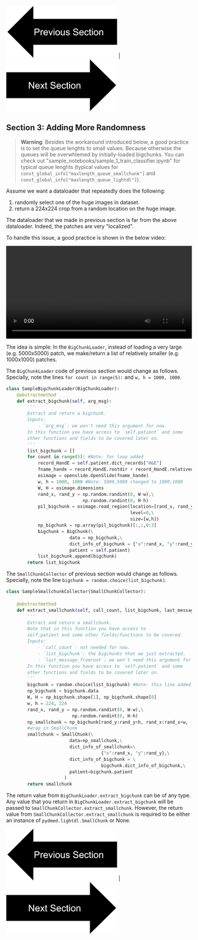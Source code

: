 
[![button](prevsectionv3.png)](tutorial_section2.html) | [![button](nextsectionv3.png)](tutorial_section4.html)


## Section 3: Adding More Randomness

> **Warning**: Besides the workaround introduced below, a good practice is to set the queue lenghts to small values. Because otherwise the queues will be overwhlemed by initially-loaded bigchunks. You can check out "sample_notebooks/sample_1_train_classifier.ipynb" for typical queue lenghts (typical values for `const_global_info["maxlength_queue_smallchunk"]` and `const_global_info["maxlength_queue_lightdl"]`).  

Assume we want a dataloader that repeatedly does the following:
1. randomly select one of the huge images in dataset.
2. return a 224x224 crop from a random location on the huge image.

The dataloader that we made in previous section is far from the above dataloader. 
Indeed, the patches are very "localized".


To handle this issue, a good practice is shown in the below video:
<div class="myvideo">
   <video  style="display:block; width:100%; height:auto;" autoplay controls loop="loop">
       <source src="addingmorerandomnessv2.mp4" type="video/mp4" />
   </video>
</div>

The idea is simple: In the `BigChunkLoader`, instead of loading a very large (e.g. 5000x5000) patch, we make/return a list of
relatively smaller (e.g. 1000x1000) patches.

The `BigChunkLoader` code of previous section would change as follows.
Specially, note the lines `for count in range(5):` and `w, h = 1000, 1000`.
```python
class SampleBigchunkLoader(BigChunkLoader):
    @abstractmethod
    def extract_bigchunk(self, arg_msg):
        '''
        Extract and return a bigchunk.
        Inputs:
            - `arg_msg`: we won't need this argument for now. 
        In this function you have access to `self.patient` and some
        other functions and fields to be covered later on.
        '''
        list_bigchunk = []
        for count in range(5): #Note: for loop added
            record_HandE = self.patient.dict_records["H&E"]
            fname_hande = record_HandE.rootdir + record_HandE.relativedir
            osimage = openslide.OpenSlide(fname_hande)
            w, h = 1000, 1000 #Note: 5000,5000 changed to 1000,1000
            W, H = osimage.dimensions
            rand_x, rand_y = np.random.randint(0, W-w),\
                             np.random.randint(0, H-h)
            pil_bigchunk = osimage.read_region(location=[rand_x, rand_y],\
                                               level=0,\
                                               size=[w,h])
            np_bigchunk = np.array(pil_bigchunk)[:,:,0:3]
            bigchunk = BigChunk(\
                        data = np_bigchunk,\
                        dict_info_of_bigchunk = {"x":rand_x, "y":rand_y},\
                        patient = self.patient)
            list_bigchunk.append(bigchunk)
        return list_bigchunk
```

The `SmallChunkCollector` of previous section would change as follows.
Specially, note the line `bigchunk = random.choice(list_bigchunk)`. 
```python
class SampleSmallchunkCollector(SmallChunkCollector):

    @abstractmethod 
    def extract_smallchunk(self, call_count, list_bigchunk, last_message_fromroot):
        '''
        Extract and return a smallchunk. 
        Note that in this function you have access to 
        self.patient and some other fields/functions to be covered.
        Inputs:
            - `call_count`: not needed for now.
            - `list_bigchunk`: the bigchunks that we just extracted.
            - `last_message_fromroot`: we won't need this argument for now.
        In this function you have access to `self.patient` and some
        other functions and fields to be covered later on.
        '''
        bigchunk = random.choice(list_bigchunk) #Note: this line added.
        np_bigchunk = bigchunk.data
        W, H = np_bigchunk.shape[1], np_bigchunk.shape[0]
        w, h = 224, 224
        rand_x, rand_y = np.random.randint(0, W-w),\
                         np.random.randint(0, H-h)
        np_smallchunk = np_bigchunk[rand_y:rand_y+h, rand_x:rand_x+w, :]
        #wrap in SmallChunk
        smallchunk = SmallChunk(\
                        data=np_smallchunk,\
                        dict_info_of_smallchunk=\
                                    {"x":rand_x, "y":rand_y},\
                        dict_info_of_bigchunk = \
                                    bigchunk.dict_info_of_bigchunk,\
                        patient=bigchunk.patient
                      )
        return smallchunk
```

The return value from `BigChunkLoader.extract_bigchunk` can be of any type.
Any value that you return in `BigChunkLoader.extract_bigchunk` will be passed to `SmallChunkCollector.extract_smallchunk`.
However, the return value from `SmallChunkCollector.extract_smallchunk` is required to be either an instance of `pydmed.lightdl.SmallChunk` or None.

[![button](prevsectionv3.png)](tutorial_section2.html) | [![button](nextsectionv3.png)](tutorial_section4.html)





